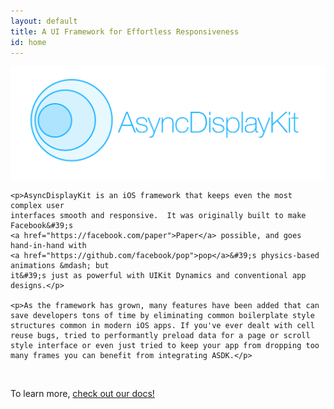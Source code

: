 ```yaml
---
layout: default
title: A UI Framework for Effortless Responsiveness
id: home
---
```


<div class="page-content">
            <div class="wrapper">
                <div class="post">
<article class="post-content">
    <p><img src="/static/logo.png" alt="logo"></p>

    <p>AsyncDisplayKit is an iOS framework that keeps even the most complex user
    interfaces smooth and responsive.  It was originally built to make Facebook&#39;s
    <a href="https://facebook.com/paper">Paper</a> possible, and goes hand-in-hand with
    <a href="https://github.com/facebook/pop">pop</a>&#39;s physics-based animations &mdash; but
    it&#39;s just as powerful with UIKit Dynamics and conventional app designs.</p>

    <p>As the framework has grown, many features have been added that can save developers tons of time by eliminating common boilerplate style structures common in modern iOS apps. If you've ever dealt with cell reuse bugs, tried to performantly preload data for a page or scroll style interface or even just tried to keep your app from dropping too many frames you can benefit from integrating ASDK.</p>

<br/>
<p>
    To learn more, <a href = "/docs/getting-started.html">check out our docs!</a>
</p>
  </article>

</div>
